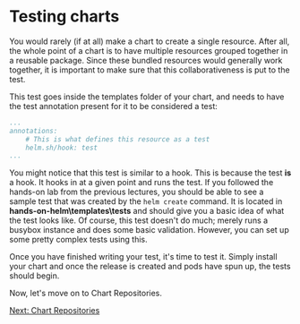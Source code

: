 # Testing charts

You would rarely (if at all) make a chart to create a single resource. After all, the whole point of a chart is to have multiple resources grouped together in a reusable package. Since these bundled resources would generally work together, it is important to make sure that this collaborativeness is put to the test.

This test goes inside the templates folder of your chart, and needs to have the test annotation present for it to be considered a test:

```yaml
...
annotations:
    # This is what defines this resource as a test
    helm.sh/hook: test
...
```

You might notice that this test is similar to a hook. This is because the test **is** a hook. It hooks in at a given point and runs the test. If you followed the hands-on lab from the previous lectures, you should be able to see a sample test that was created by the ```helm create``` command. It is located in **hands-on-helm\templates\tests** and should give you a basic idea of what the test looks like. Of course, this test doesn't do much; merely runs a busybox instance and does some basic validation. However, you can set up some pretty complex tests using this.

Once you have finished writing your test, it's time to test it. Simply install your chart and once the release is created and pods have spun up, the tests should begin.

Now, let's move on to Chart Repositories.

[Next: Chart Repositories](charts-repos.md)